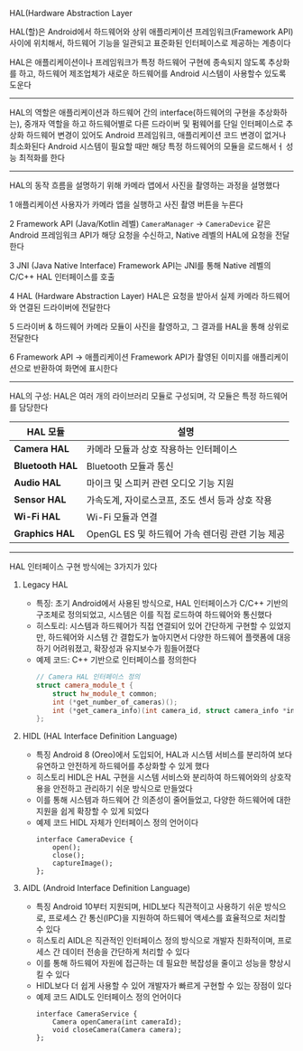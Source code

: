 HAL(Hardware Abstraction Layer

HAL(할)은 Android에서 하드웨어와 상위 애플리케이션 프레임워크(Framework API) 사이에 위치해서, 하드웨어 기능을 일관되고 표준화된 인터페이스로 제공하는 계층이다

HAL은 애플리케이션이나 프레임워크가 특정 하드웨어 구현에 종속되지 않도록 추상화를 하고, 하드웨어 제조업체가 새로운 하드웨어를 Android 시스템이 사용할수 있도록 도운다

---

HAL의 역할은 애플리케이션과 하드웨어 간의 interface(하드웨어의 구현을 추상화하는), 중개자 역할을 하고
하드웨어별로 다른 드라이버 및 펌웨어를 단일 인터페이스로 추상화 하드웨어 변경이 있어도 Android 프레임워크, 애플리케이션 코드 변경이 없거나 최소화된다
Android 시스템이 필요할 때만 해당 특정 하드웨어의 모듈을 로드해서ㅓ 성능 최적화를 한다  

---

HAL의 동작 흐름을 설명하기 위해 카메라 앱에서 사진을 촬영하는 과정을 설명했다

1 애플리케이션
사용자가 카메라 앱을 실행하고 사진 촬영 버튼을 누른다

2 Framework API (Java/Kotlin 레벨)
`CameraManager` → `CameraDevice` 같은 Android 프레임워크 API가 해당 요청을 수신하고, Native 레벨의 HAL에 요청을 전달한다

3 JNI (Java Native Interface)
Framework API는 JNI를 통해 Native 레벨의 C/C++ HAL 인터페이스를 호출

4 HAL (Hardware Abstraction Layer)
HAL은 요청을 받아서 실제 카메라 하드웨어와 연결된 드라이버에 전달한다
  
5 드라이버 & 하드웨어
카메라 모듈이 사진을 촬영하고, 그 결과를 HAL을 통해 상위로 전달한다

6 Framework API → 애플리케이션
Framework API가 촬영된 이미지를 애플리케이션으로 반환하여 화면에 표시한다

---

HAL의 구성: HAL은 여러 개의 라이브러리 모듈로 구성되며, 각 모듈은 특정 하드웨어를 담당한다

| HAL 모듈 | 설명 |
|---|---|
| **Camera HAL** | 카메라 모듈과 상호 작용하는 인터페이스 |
| **Bluetooth HAL** | Bluetooth 모듈과 통신 |
| **Audio HAL** | 마이크 및 스피커 관련 오디오 기능 지원 |
| **Sensor HAL** | 가속도계, 자이로스코프, 조도 센서 등과 상호 작용 |
| **Wi-Fi HAL** | Wi-Fi 모듈과 연결 |
| **Graphics HAL** | OpenGL ES 및 하드웨어 가속 렌더링 관련 기능 제공 |
---

HAL 인터페이스 구현 방식에는 3가지가 있다

1. Legacy HAL
   - 특징: 초기 Android에서 사용된 방식으로, HAL 인터페이스가 C/C++ 기반의 구조체로 정의되었고, 시스템은 이를 직접 로드하여 하드웨어와 통신했다
   - 히스토리: 시스템과 하드웨어가 직접 연결되어 있어 간단하게 구현할 수 있었지만, 하드웨어와 시스템 간 결합도가 높아지면서 다양한 하드웨어 플랫폼에 대응하기 어려워졌고, 확장성과 유지보수가 힘들어졌다
   - 예제 코드:
     C++ 기반으로 인터페이스를 정의한다
     ```cpp
     // Camera HAL 인터페이스 정의
     struct camera_module_t {
         struct hw_module_t common;
         int (*get_number_of_cameras)();
         int (*get_camera_info)(int camera_id, struct camera_info *info);
     };
     ```

2. HIDL (HAL Interface Definition Language)
   - 특징 Android 8 (Oreo)에서 도입되어, HAL과 시스템 서비스를 분리하여 보다 유연하고 안전하게 하드웨어를 추상화할 수 있게 했다
   - 히스토리 HIDL은 HAL 구현을 시스템 서비스와 분리하여 하드웨어와의 상호작용을 안전하고 관리하기 쉬운 방식으로 만들었다
   - 이를 통해 시스템과 하드웨어 간 의존성이 줄어들었고, 다양한 하드웨어에 대한 지원을 쉽게 확장할 수 있게 되었다
   - 예제 코드
     HIDL 자체가 인터페이스 정의 언어이다
     ```hidl
     interface CameraDevice {
         open();
         close();
         captureImage();
     };
     ```

3. AIDL (Android Interface Definition Language)
   - 특징 Android 10부터 지원되며, HIDL보다 직관적이고 사용하기 쉬운 방식으로, 프로세스 간 통신(IPC)을 지원하여 하드웨어 액세스를 효율적으로 처리할 수 있다
   - 히스토리 AIDL은 직관적인 인터페이스 정의 방식으로 개발자 친화적이며, 프로세스 간 데이터 전송을 간단하게 처리할 수 있다
   - 이를 통해 하드웨어 자원에 접근하는 데 필요한 복잡성을 줄이고 성능을 향상시킬 수 있다
   - HIDL보다 더 쉽게 사용할 수 있어 개발자가 빠르게 구현할 수 있는 장점이 있다
   - 예제 코드
    AIDL도 인터페이스 정의 언어이다
     ```aidl
     interface CameraService {
         Camera openCamera(int cameraId);
         void closeCamera(Camera camera);
     };
     ```
